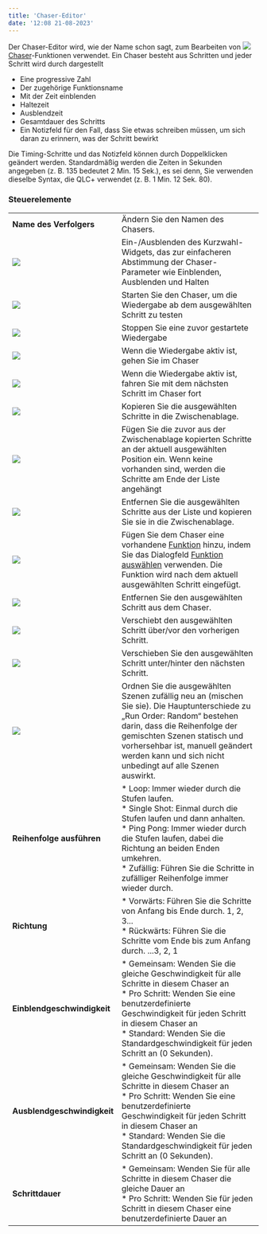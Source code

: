 ```yaml
---
title: 'Chaser-Editor'
date: '12:08 21-08-2023'
---
```


Der Chaser-Editor wird, wie der Name schon sagt, zum Bearbeiten von ![](/basics/chaser.png) [Chaser](/basics/glossary-and-concepts#chaser)-Funktionen verwendet.
Ein Chaser besteht aus Schritten und jeder Schritt wird durch dargestellt

* Eine progressive Zahl
* Der zugehörige Funktionsname
* Mit der Zeit einblenden
* Haltezeit
* Ausblendzeit
* Gesamtdauer des Schritts
* Ein Notizfeld für den Fall, dass Sie etwas schreiben müssen, um sich daran zu erinnern, was der Schritt bewirkt

Die Timing-Schritte und das Notizfeld können durch Doppelklicken geändert werden. Standardmäßig werden die Zeiten in Sekunden angegeben (z. B. 135 bedeutet 2 Min. 15 Sek.), es sei denn, Sie verwenden dieselbe Syntax, die QLC+ verwendet (z. B. 1 Min. 12 Sek. 80).

### Steuerelemente

|     |     |
| --- | --- |
| **Name des Verfolgers** | Ändern Sie den Namen des Chasers. |
| ![](/basics/speed.png) | Ein-/Ausblenden des Kurzwahl-Widgets, das zur einfacheren Abstimmung der Chaser-Parameter wie Einblenden, Ausblenden und Halten | verwendet wird
| ![](/basics/player_play.png) | Starten Sie den Chaser, um die Wiedergabe ab dem ausgewählten Schritt zu testen |
| ![](/basics/player_stop.png) | Stoppen Sie eine zuvor gestartete Wiedergabe |
| ![](/basics/back.png) | Wenn die Wiedergabe aktiv ist, gehen Sie im Chaser | zum vorherigen Schritt
| ![](/basics/forward.png) | Wenn die Wiedergabe aktiv ist, fahren Sie mit dem nächsten Schritt im Chaser fort |
| ![](/basics/editcopy.png) | Kopieren Sie die ausgewählten Schritte in die Zwischenablage. |
| ![](/basics/editpaste.png) | Fügen Sie die zuvor aus der Zwischenablage kopierten Schritte an der aktuell ausgewählten Position ein. Wenn keine vorhanden sind, werden die Schritte am Ende der Liste angehängt |
| ![](/basics/editcut.png) | Entfernen Sie die ausgewählten Schritte aus der Liste und kopieren Sie sie in die Zwischenablage. |
| ![](/basics/edit_add.png) | Fügen Sie dem Chaser eine vorhandene [Funktion](/basics/glossary-and-concepts#funktionen) hinzu, indem Sie das Dialogfeld [Funktion auswählen](../function-selection) verwenden. Die Funktion wird nach dem aktuell ausgewählten Schritt eingefügt. |
| ![](/basics/edit_remove.png) | Entfernen Sie den ausgewählten Schritt aus dem Chaser. |
| ![](/basics/up.png) | Verschiebt den ausgewählten Schritt über/vor den vorherigen Schritt. |
| ![](/basics/down.png) | Verschieben Sie den ausgewählten Schritt unter/hinter den nächsten Schritt. |
| ![](/basics/random.png) | Ordnen Sie die ausgewählten Szenen zufällig neu an (mischen Sie sie). Die Hauptunterschiede zu „Run Order: Random“ bestehen darin, dass die Reihenfolge der gemischten Szenen statisch und vorhersehbar ist, manuell geändert werden kann und sich nicht unbedingt auf alle Szenen auswirkt. |
| **Reihenfolge ausführen** | * Loop: Immer wieder durch die Stufen laufen.<br>* Single Shot: Einmal durch die Stufen laufen und dann anhalten.<br>* Ping Pong: Immer wieder durch die Stufen laufen, dabei die Richtung an beiden Enden umkehren. <br>* Zufällig: Führen Sie die Schritte in zufälliger Reihenfolge immer wieder durch. |
| **Richtung** | * Vorwärts: Führen Sie die Schritte von Anfang bis Ende durch. 1, 2, 3...<br>* Rückwärts: Führen Sie die Schritte vom Ende bis zum Anfang durch. ...3, 2, 1 |
| **Einblendgeschwindigkeit** | * Gemeinsam: Wenden Sie die gleiche Geschwindigkeit für alle Schritte in diesem Chaser an<br>* Pro Schritt: Wenden Sie eine benutzerdefinierte Geschwindigkeit für jeden Schritt in diesem Chaser an<br>* Standard: Wenden Sie die Standardgeschwindigkeit für jeden Schritt an (0 Sekunden). |
| **Ausblendgeschwindigkeit** | * Gemeinsam: Wenden Sie die gleiche Geschwindigkeit für alle Schritte in diesem Chaser an<br>* Pro Schritt: Wenden Sie eine benutzerdefinierte Geschwindigkeit für jeden Schritt in diesem Chaser an<br>* Standard: Wenden Sie die Standardgeschwindigkeit für jeden Schritt an (0 Sekunden). |
| **Schrittdauer** | * Gemeinsam: Wenden Sie für alle Schritte in diesem Chaser die gleiche Dauer an<br>* Pro Schritt: Wenden Sie für jeden Schritt in diesem Chaser eine benutzerdefinierte Dauer an |